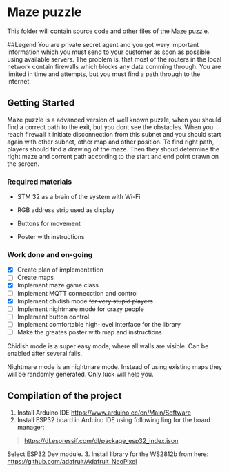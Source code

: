 # Maze puzzle
This folder will contain source code and other files of the Maze puzzle. 

##Legend
You are private secret agent and you got wery important information which you must send to your customer as soon as possible using available servers. The problem is, that most of the routers in the local network contain firewalls which blocks any data comming through. You are limited in time and attempts, but you must find a path through to the internet.

## Getting Started
Maze puzzle is a advanced version of well known puzzle, when you should find a correct path to the exit, but you dont see the obstacles. When you reach firewall it initiate disconnection from this subnet and you should start again with other subnet, other map and other position.
To find right path, players should find a drawing of the maze. Then they shoud determine the right maze and corrent path according to the start and end point drawn on the screen.

### Required materials
* STM 32 as a brain of the system with Wi-Fi
* RGB address strip used as display
* Buttons for movement

* Poster with instructions


### Work done and on-going
- [x] Create plan of implementation
- [ ] Create maps
- [x] Implement maze game class
- [ ] Implement MQTT connecction and control
- [x] Implement chidish mode ~~for very stupid players~~
- [ ] Implement nightmare mode for crazy people
- [ ] Implement button control
- [ ] Implement comfortable high-level interface for the library
- [ ] Make the greates poster with map and instructions

Chidish mode is a super easy mode, where all walls are visible. Can be enabled after several fails.

Nightmare mode is an nightmare mode. Instead of using existing maps they will be randomly generated. Only luck will help you.

## Compilation of the project

1. Install Arduino IDE
https://www.arduino.cc/en/Main/Software
2. Install ESP32 board in Arduino IDE using following ling for the board manager:
> https://dl.espressif.com/dl/package_esp32_index.json

Select ESP32 Dev module.
3. Install library for the WS2812b from here:
https://github.com/adafruit/Adafruit_NeoPixel

